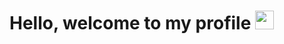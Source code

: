 # Hello, welcome to my profile <img src="https://raw.githubusercontent.com/MartinHeinz/MartinHeinz/master/wave.gif" width="30px">
